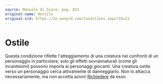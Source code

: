 ```yaml
---
source: Manuale di Gioco, pag. 621
original-name: Hostile
original-srd: https://2e.aonprd.com/Conditions.aspx?ID=23
---
```


# Ostile

Questa condizione riflette l'atteggiamento di una creatura nei confronti di un
personaggio in particolare; solo gli effetti sovrannaturali (come gli
incantesimi) possono imporla ai personaggi giocanti. Una creatura ostile verso
un personaggio cerca attivamente di danneggiarlo. Non lo attacca
necessariamente, ma non accetta azioni [Richiedere](/azioni/abilita/richiedere)
da esso.
